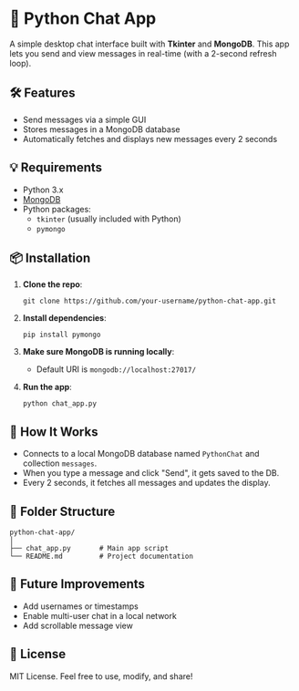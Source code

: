 # 🐍 Python Chat App

A simple desktop chat interface built with **Tkinter** and **MongoDB**. This app lets you send and view messages in real-time (with a 2-second refresh loop).

## 🛠 Features

- Send messages via a simple GUI
- Stores messages in a MongoDB database
- Automatically fetches and displays new messages every 2 seconds

## 💡 Requirements

- Python 3.x
- [MongoDB](https://www.mongodb.com/try/download/community)
- Python packages:
  - `tkinter` (usually included with Python)
  - `pymongo`

## 📦 Installation

1. **Clone the repo**:
   ```
   git clone https://github.com/your-username/python-chat-app.git
   ```

2. **Install dependencies**:
   ```
   pip install pymongo
   ```

3. **Make sure MongoDB is running locally**:
   - Default URI is `mongodb://localhost:27017/`

4. **Run the app**:
   ```
   python chat_app.py
   ```

## 🧠 How It Works

- Connects to a local MongoDB database named `PythonChat` and collection `messages`.
- When you type a message and click "Send", it gets saved to the DB.
- Every 2 seconds, it fetches all messages and updates the display.

## 📁 Folder Structure

```
python-chat-app/
│
├── chat_app.py       # Main app script
└── README.md         # Project documentation
```

## 🚀 Future Improvements

- Add usernames or timestamps
- Enable multi-user chat in a local network
- Add scrollable message view

## 📝 License

MIT License. Feel free to use, modify, and share!
